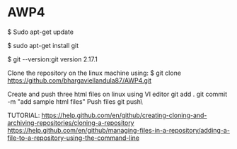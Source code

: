 # AWP4
$ Sudo apt-get update

$ sudo apt-get install git

$ git --version:git version 2.17.1


Clone the repository on the linux machine using:
$ git clone https://github.com/bhargaviellandula87/AWP4.git


Create and push three html files on linux using VI editor
git add .
git commit -m "add sample html files"
Push files
git push\

TUTORIAL:
https://help.github.com/en/github/creating-cloning-and-archiving-repositories/cloning-a-repository
https://help.github.com/en/github/managing-files-in-a-repository/adding-a-file-to-a-repository-using-the-command-line
